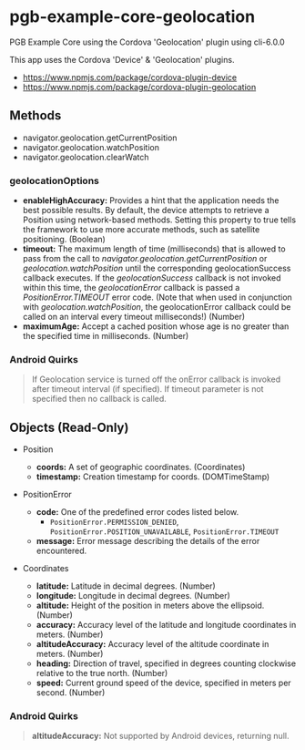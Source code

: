 # pgb-example-core-geolocation
PGB Example Core using the Cordova 'Geolocation' plugin using cli-6.0.0

This app uses the Cordova 'Device' & 'Geolocation' plugins.

* https://www.npmjs.com/package/cordova-plugin-device
* https://www.npmjs.com/package/cordova-plugin-geolocation

## Methods

* navigator.geolocation.getCurrentPosition
* navigator.geolocation.watchPosition
* navigator.geolocation.clearWatch

### geolocationOptions
* **enableHighAccuracy:** Provides a hint that the application needs the best possible results. By default, the device attempts to retrieve a Position using network-based methods. Setting this property to true tells the framework to use more accurate methods, such as satellite positioning. (Boolean)
* **timeout:** The maximum length of time (milliseconds) that is allowed to pass from the call to *navigator.geolocation.getCurrentPosition* or *geolocation.watchPosition* until the corresponding geolocationSuccess callback executes. If the _geolocationSuccess_ callback is not invoked within this time, the _geolocationError_ callback is passed a *PositionError.TIMEOUT* error code. (Note that when used in conjunction with *geolocation.watchPosition*, the geolocationError callback could be called on an interval every timeout milliseconds!) (Number)
* **maximumAge:** Accept a cached position whose age is no greater than the specified time in milliseconds. (Number)


### Android Quirks
> If Geolocation service is turned off the onError callback is invoked after timeout interval (if specified). If timeout parameter is not specified then no callback is called.

## Objects (Read-Only)

* Position
  * **coords:** A set of geographic coordinates. (Coordinates)
  * **timestamp:** Creation timestamp for coords. (DOMTimeStamp)

* PositionError
  * **code:** One of the predefined error codes listed below.
    * `PositionError.PERMISSION_DENIED`, `PositionError.POSITION_UNAVAILABLE`, `PositionError.TIMEOUT`
  * **message:** Error message describing the details of the error encountered.

* Coordinates
  * **latitude:** Latitude in decimal degrees. (Number)
  * **longitude:** Longitude in decimal degrees. (Number)
  * **altitude:** Height of the position in meters above the ellipsoid. (Number)
  * **accuracy:** Accuracy level of the latitude and longitude coordinates in meters. (Number)
  * **altitudeAccuracy:** Accuracy level of the altitude coordinate in meters. (Number)
  * **heading:** Direction of travel, specified in degrees counting clockwise relative to the true north. (Number)
  * **speed:** Current ground speed of the device, specified in meters per second. (Number)

### Android Quirks
> **altitudeAccuracy:** Not supported by Android devices, returning null.


